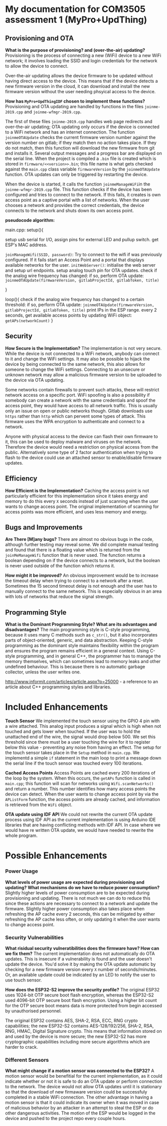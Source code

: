 # My documentation for COM3505 assessment 1 (MyPro+UpdThing)

## Provisioning and OTA

**What is the purpose of provisioning? and (over-the-air) updating?**
Provisioning is the process of connecting a new (WiFi) device to a new WiFi network; it involves loading the SSID and login credentials for the network to allow the device to connect.

Over-the-air updating allows the device firmware to be updated without having direct access to the device. This means that if the device detects a new firmware version in the cloud, it can download and install the new firmware version without the user needing phsyical access to the device.

**How has `MyPro+UpdThingIDF` chosen to implement these functions?**
Provisioning and OTA updating are handled by functions in the files `joinme-2019.cpp` and `joinme-wfmgr-2019.cpp`.

The first of these files `joinme-2019.cpp` handles web page redirects and over-the-air updating; OTA updating only occurs if the device is connected to a WiFi network and has an internet connection. The function `joinmeOTAUpdate` checks the current firmware version number against the version number on gitlab; if they match then no action takes place. If they do not match, then this function will download the new firmware from git and installs it. Several output messages and a progress bar are displayed on the serial line. When the project is compiled a `.bin` file is created which is stored in `firmware/<<version>>.bin`; this file name is what gets checked against the `main.cpp` class variable `firmwareVersion` by the `joinmeOTAUpdate` function. OTA updates can only be triggered by restarting the device.

When the device is started, it calls the function `joinmeManageWiFi`in the `joinme-wfmgr-2019.cpp` file. This function checks if the device has been configured and tries to connect to the network. If this fails, it creates is own access point as a captive portal with a list of networks. When the user chooses a network and provides the correct credentials, the device connects to the network and shuts down its own access point.

**pseudocode algorithm:**

main.cpp:
setup(){

setup usb serial for I/O, assign pins for external LED and pullup switch.
get ESP's MAC address.

`joinManageWifi(SSID, password)`: Try to connect to the wifi if was previously configured. If it fails start an Access Point and a portal that displays available networks for the user.
`initWebServer()`: initialise the web server and setup url endpoints.
setup analog touch pin for OTA updates.
check if the analog wire frequency has changed: if so, perform OTA update:
`joinmeOTAUpdate(firmwareVersion, gitlabProjectId, gitlabToken, title)`

}

loop(){
check if the analog wire frequency has changed to a certain threshold: if so, perform OTA update:
`joinmeOTAUpdate(firmwareVersion, gitlabProjectId, gitlabToken, title)`
print IPs in the ESP range.
every 2 seconds, get available access points by updating WiFi object: `getAPs(networkCount)`
}

## Security

**How Secure is the Implementation?**
The implementation is not very secure. While the device is not connected to a WiFi network, anybody can connect to it and change the WiFi settings. It may also be possible to hijack the device by being connected to the same network, this also allows for someone to change the WiFi settings. Connecting to an unsecure or unknown network may allow a malicious firmware version to be uploaded to the device via OTA updating.

Some networks contain firewalls to prevent such attacks, these will restrict network access on a specific port. WiFi spoofing is also a possibility if somebody can create a network with the same credentials and spoof the access point, they would have access to all network traffic. This is usually only an issue on open or public networks though. Gitlab downloads use `https` rather than `http` which can pervent some types of attack. This firmware uses the WPA encryption to authenticate and connect to a network.

Anyone with physical access to the device can flash their own firmware to it, this can be used to deploy malware and viruses on the network. Therefore the device would need a restriction on physical access from the public. Alternatively some type of 2 factor authentication when trying to flash to the device could use an attached sensor to enable/disable firmware updates.

## Efficiency

**How Efficient is the Implementation?**
Caching the access point is not particularly efficient for this implementation since it takes energy and memory to do this every `X` seconds instead of just scanning when the user wants to change access point. The original implementation of scanning for access points was more efficient, and uses less memory and energy.

## Bugs and Improvements

**Are There [M]any bugs?**
There are almost no obvious bugs in the code, although further testing may reveal some. We did complete manual testing and found that there is a floating value which is returned from the `joinMeManageWifi` function that is never used. The function returns a boolean depending on if the device connects to a network, but the boolean is never used outside of the function which returns it.

**How might it be improved?**
An obvious improvement would be to increase the timeout delay when trying to connect to a network after a reset. Sometimes the 15 second timeout delay is not enough and the user has to manually connect to the same network. This is especially obvious in an area with lots of networks that reduce the signal strength.

## Programming Style

**What is the Dominant Programming Style? What are its advantages and disadvantages?**
The main programming style is C-style programming, because it uses many C methods such as `c_str()`, but it also incorporates parts of object-oriented, generic, and data abstraction. Keeping C-style programming as the dominant style maintains flexibility within the program and ensures the program remains efficient in a general context. Using C-style programming, and in general C++, the programmer has to manage the memory themselves, which can sometimes lead to memory leaks and other undefined behaviour. This is because there is no automatic garbage collector, unless the user writes one.

http://www.informit.com/articles/article.aspx?p=25000 - a reference to an article about C++ programming styles and libraries.

# Included Enhancements
**Touch Sensor** 
We implemented the touch sensor using the GPIO 4 pin with a wire attached. This analog input produces a signal which is high when not touched and gets lower when touched. If the user was to hold the unattached end of the wire, the signal would drop below 500. We set this threshold since there must be a user touching the wire for it to register below this value - preventing any noise from having an effect. The setup for the touch sensor takes place in the `Setup` method in `main.cpp`. We implementd a simple `if` statement in the main loop to print a message down the serial line if the touch sensor was touched every 100 iterations.

**Cached Access Points**
Access Points are cached every 200 iterations of the loop by the system. When this occurs, the `getAPs` function is called in `main.cpp`; this function will scan for networks using `Wifi.scanNetworks()` and return a number. This number identifies how many access points the device can detect. When the user wants to change access point by via the `APListForm` function, the access points are already cached, and information is retrieved from the `WiFi` object.

**OTA update using IDF API**
We could not rewrite the current OTA update process using IDF API as the current implementation is using Arduino IDE libraries that are having conflicting methods with IDF API. In case where we would have re written OTA update, we would have needed to rewrite the whole program.

# Possible Enhancements

### Power Usage

**What levels of power usage are expected during provisioning and updating? What mechanisms do we have to reduce power consumption?**
Slightly higher levels of power consumption are to be expected during provisioning and updating. There is not much we can do to reduce this since these actions are necessary to connect to a network and update the firmware. Slightly higher power consumption also takes place when refreshing the AP cache every 2 seconds, this can be mitigated by either refreshing the AP cache less often, or only updating it when the user wants to change access point.

### Security Vulnerabilities

**What risidual security vulneratibilities does the firmware have? How can we fix them?**
The current implementation does not automatically do OTA updates. This is insecure if a vulnerability is found and the user doesn't update the device. You'd solve it by making the OTA update automatic by checking for a new firmware version every `X` number of seconds/minutes. Or, an available update could be indicated by an LED to notify the user to use touch sensor.

**How does the ESP32-S2 improve the security profile?**
The original ESP32 uses 1024-bit OTP secure boot flash encryption, whereas the ESP32-S2 used 4096-bit OTP secure boot flash encryption. Using a higher bit count for the OTP secure boot means data is more protected from begin accessed by unauthorised personnel.

The original ESP32 contains AES, SHA-2, RSA, ECC, RNG crypto capabilities; the new ESP32-S2 contains AES-128/192/256, SHA-2, RSA, RNG, HMAC, Digital Signature crypto. This means that information stored on and used by the device is more secure; the new ESP32-S2 has more cryptographic capabilities including more secure algorithms which are harder to crack.

### Different Sensors

**What might change if a motion sensor was connected to the ESP32?**
A motion sensor would be benefitial for the current implementation, as it could indicate whether or not it is safe to do an OTA update or perform connection to the network. The device would not allow OTA updates until it is stationary so that the download of new firmaware version could be successfuly completed in a stable WiFi connection.
The other advantage in having a motion sensor is that it could indicate its owner when it was moved in case of malicious behavior by an attacker in an attempt to steal the ESP or do other dangerous activities. The motion of the ESP would be logged in the device and pushed to the project repo every couple hours.
